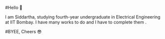 #Hello 👋

I am Siddartha, studying fourth-year undergraduate in Electrical Engineering at IIT Bombay.
I have many works to do and I have to complete them .


#BYEE, Cheers 😎